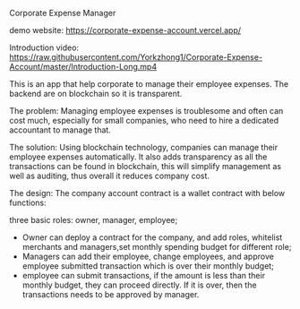 Corporate Expense Manager

demo website: https://corporate-expense-account.vercel.app/

Introduction video: https://raw.githubusercontent.com/Yorkzhong1/Corporate-Expense-Account/master/Introduction-Long.mp4



This is an app that help corporate to manage their employee expenses. The backend are on blockchain so it is transparent.

The problem:
Managing employee expenses is troublesome and often can cost much, especially for small companies, who need to hire a dedicated accountant to manage that.

The solution:
Using blockchain technology, companies can manage their employee expenses automatically. It also adds transparency as all the transactions can be found in blockchain, this will simplify management as well as auditing, thus overall it reduces company cost.

The design:
The company account contract is a wallet contract with below functions:

three basic roles: owner, manager, employee;

 - Owner can deploy a contract for the company, and add roles, whitelist merchants and managers,set monthly spending budget for different role;
 - Managers can add their employee, change employees, and approve employee submitted transaction which is over their monthly budget;
 - employee can submit transactions, if the amount is less than their monthly budget, they can proceed directly. If it is over, then the transactions needs to be approved by manager.






